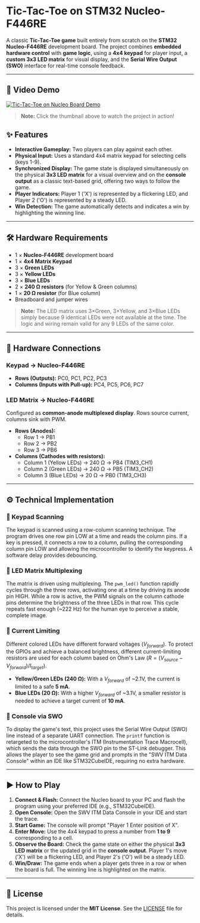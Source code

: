 # Tic-Tac-Toe on STM32 Nucleo-F446RE

A classic **Tic-Tac-Toe game** built entirely from scratch on the **STM32 Nucleo-F446RE** development board.
The project combines **embedded hardware control** with **game logic**, using a **4x4 keypad** for player input, a **custom 3x3 LED matrix** for visual display, and the **Serial Wire Output (SWO)** interface for real-time console feedback.

---
## 🎥 Video Demo

[![Tic-Tac-Toe on Nucleo Board Demo](https://img.youtube.com/vi/o3sv6AIWCfY/maxresdefault.jpg)](https://www.youtube.com/watch?v=o3sv6AIWCfY)

> **Note:** Click the thumbnail above to watch the project in action!

## ✨ Features

-   **Interactive Gameplay:** Two players can play against each other.
-   **Physical Input:** Uses a standard 4x4 matrix keypad for selecting cells (keys 1-9).
-   **Synchronized Display:** The game state is displayed simultaneously on the physical **3x3 LED matrix** for a visual overview and on the **console output** as a classic text-based grid, offering two ways to follow the game.
-   **Player Indicators:** Player 1 ('X') is represented by a flickering LED, and Player 2 ('O') is represented by a steady LED.
-   **Win Detection:** The game automatically detects and indicates a win by highlighting the winning line.

---

## 🛠️ Hardware Requirements

-   1 × **Nucleo-F446RE** development board
-   1 × **4x4 Matrix Keypad**
-   3 × **Green LEDs**
-   3 × **Yellow LEDs**
-   3 × **Blue LEDs**
-   2 × **240 Ω resistors** (for Yellow & Green columns)
-   1 × **20 Ω resistor** (for Blue column)
-   Breadboard and jumper wires

> **Note:** The LED matrix uses 3×Green, 3×Yellow, and 3×Blue LEDs simply because 9 identical LEDs were not available at the time.
> The logic and wiring remain valid for any 9 LEDs of the same color.

---

## 🔌 Hardware Connections

### Keypad → Nucleo-F446RE

-   **Rows (Outputs):** PC0, PC1, PC2, PC3
-   **Columns (Inputs with Pull-up):** PC4, PC5, PC6, PC7

### LED Matrix → Nucleo-F446RE

Configured as **common-anode multiplexed display**. Rows source current, columns sink with PWM.

-   **Rows (Anodes):**
    -   Row 1 → PB1
    -   Row 2 → PB2
    -   Row 3 → PB6
-   **Columns (Cathodes with resistors):**
    -   Column 1 (Yellow LEDs) → 240 Ω → PB4 (TIM3_CH1)
    -   Column 2 (Green LEDs)  → 240 Ω → PB5 (TIM3_CH2)
    -   Column 3 (Blue LEDs)   → 20 Ω → PB0 (TIM3_CH3)

---

## ⚙️ Technical Implementation

### 🔹 Keypad Scanning

The keypad is scanned using a row-column scanning technique. The program drives one row pin LOW at a time and reads the column pins. If a key is pressed, it connects a row to a column, pulling the corresponding column pin LOW and allowing the microcontroller to identify the keypress. A software delay provides debouncing.

### 🔹 LED Matrix Multiplexing

The matrix is driven using multiplexing. The `pwm_led()` function rapidly cycles through the three rows, activating one at a time by driving its anode pin HIGH. While a row is active, the PWM signals on the column cathode pins determine the brightness of the three LEDs in that row. This cycle repeats fast enough (~222 Hz) for the human eye to perceive a stable, complete image.

### 🔹 Current Limiting

Different colored LEDs have different forward voltages ($V_{forward}$). To protect the GPIOs and achieve a balanced brightness, different current-limiting resistors are used for each column based on Ohm's Law ($R = (V_{source} - V_{forward}) / I_{target}$).

-   **Yellow/Green LEDs (240 Ω):** With a $V_{forward}$ of ~2.1V, the current is limited to a safe **5 mA**.
-   **Blue LEDs (20 Ω):** With a higher $V_{forward}$ of ~3.1V, a smaller resistor is needed to achieve a target current of **10 mA**.

### 🔹 Console via SWO

To display the game's text, this project uses the Serial Wire Output (SWO) line instead of a separate UART connection. The `printf` function is retargeted to the microcontroller's ITM (Instrumentation Trace Macrocell), which sends the data through the SWO pin to the ST-Link debugger. This allows the player to see the game grid and prompts in the "SWV ITM Data Console" within an IDE like STM32CubeIDE, requiring no extra hardware.

---

## ▶️ How to Play

1.  **Connect & Flash:** Connect the Nucleo board to your PC and flash the program using your preferred IDE (e.g., STM32CubeIDE).
2.  **Open Console:** Open the SWV ITM Data Console in your IDE and start the trace.
3.  **Start Game:** The console will prompt "Player 1 Enter position of X".
4.  **Enter Move:** Use the 4x4 keypad to press a number from **1 to 9** corresponding to a cell.
5.  **Observe the Board:** Check the game state on either the physical **3x3 LED matrix** or the updated grid in the **console output**. Player 1's move ('X') will be a flickering LED, and Player 2's ('O') will be a steady LED.
6.  **Win/Draw:** The game ends when a player gets three in a row or when the board is full. The winning line is highlighted on the matrix.

---

## 📜 License

This project is licensed under the **MIT License**.
See the [LICENSE](./LICENSE) file for details.
